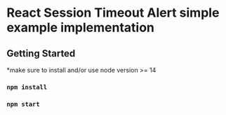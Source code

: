 # React Session Timeout Alert simple example implementation

## Getting Started

\*make sure to install and/or use node version >= 14

### `npm install`

### `npm start`

